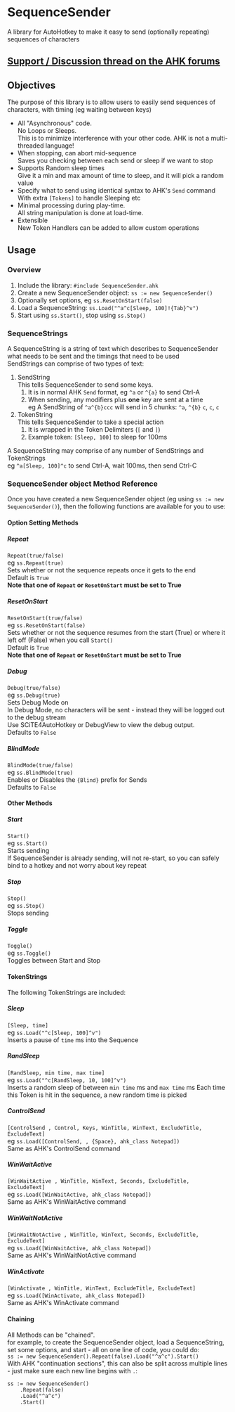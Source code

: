 # SequenceSender
A library for AutoHotkey to make it easy to send (optionally repeating) sequences of characters  

## [Support / Discussion thread on the AHK forums](https://www.autohotkey.com/boards/viewtopic.php?f=6&t=64124)

## Objectives
The purpose of this library is to allow users to easily send sequences of characters, with timing (eg waiting between keys)  
* All "Asynchronous" code.  
No Loops or Sleeps.  
This is to minimize interference with your other code. AHK is not a multi-threaded language!    
* When stopping, can abort mid-sequence  
Saves you checking between each send or sleep if we want to stop  
* Supports Random sleep times  
Give it a min and max amount of time to sleep, and it will pick a random value  
* Specify what to send using identical syntax to AHK's `Send` command  
With extra `[Tokens]` to handle Sleeping etc  
* Minimal processing during play-time.  
All string manipulation is done at load-time.  
* Extensible  
New Token Handlers can be added to allow custom operations

## Usage
### Overview
1. Include the library: `#include SequenceSender.ahk`  
1. Create a new SequenceSender object: `ss := new SequenceSender()`  
1. Optionally set options, eg `ss.ResetOnStart(false)`
1. Load a SequenceString: `ss.Load("^a^c[Sleep, 100]!{Tab}^v")`  
1. Start using `ss.Start()`, stop using `ss.Stop()`  

### SequenceStrings
A SequenceString is a string of text which describes to SequenceSender what needs to be sent and the timings that need to be used  
SendStrings can comprise of two types of text:  
1. SendString  
This tells SequenceSender to send some keys.  
    1. It is in normal AHK `Send` format, eg `^a` or `^{a}` to send Ctrl-A  
    1. When sending, any modifiers plus **one** key are sent at a time  
      eg A SendString of `^a^{b}ccc` will send in 5 chunks: `^a`, `^{b}` `c`, `c`, `c`
1. TokenString  
This tells SequenceSender to take a special action
    1. It is wrapped in the Token Delimiters (`[` and `]`)  
    1. Example token: `[Sleep, 100]` to sleep for 100ms  

A SequenceString may comprise of any number of SendStrings and TokenStrings  
eg `^a[Sleep, 100]^c` to send Ctrl-A, wait 100ms, then send Ctrl-C  

### SequenceSender object Method Reference
Once you have created a new SequenceSender object (eg using `ss := new SequenceSender()`), then the following functions are available for you to use:  

#### Option Setting Methods  
##### Repeat
`Repeat(true/false)`  
eg `ss.Repeat(true)`  
Sets whether or not the sequence repeats once it gets to the end  
Default is `True`  
**Note that one of `Repeat` or `ResetOnStart` must be set to True**  

##### ResetOnStart
`ResetOnStart(true/false)`  
eg `ss.ResetOnStart(false)`  
Sets whether or not the sequence resumes from the start (True) or where it left off (False) when you call `Start()`  
Default is `True`  
**Note that one of `Repeat` or `ResetOnStart` must be set to True**  

##### Debug
`Debug(true/false)`  
eg `ss.Debug(true)`  
Sets Debug Mode on  
In Debug Mode, no characters will be sent - instead they will be logged out to the debug stream  
Use SCiTE4AutoHotkey or DebugView to view the debug output.  
Defaults to `False`  

##### BlindMode
`BlindMode(true/false)`  
eg `ss.BlindMode(true)`  
Enables or Disables the `{Blind}` prefix for Sends  
Defaults to `False`  

#### Other Methods  
##### Start
`Start()`  
eg `ss.Start()`  
Starts sending  
If SequenceSender is already sending, will not re-start, so you can safely bind to a hotkey and not worry about key repeat

##### Stop
`Stop()`  
eg `ss.Stop()`  
Stops sending  

##### Toggle
`Toggle()`  
eg `ss.Toggle()`  
Toggles between Start and Stop  

#### TokenStrings
The following TokenStrings are included:
##### Sleep
`[Sleep, time]`  
eg `ss.Load("^c[Sleep, 100]^v")`  
Inserts a pause of `time` ms into the Sequence

##### RandSleep
`[RandSleep, min time, max time]`  
eg `ss.Load("^c[RandSleep, 10, 100]^v")`  
Inserts a random sleep of between `min time` ms and `max time` ms
Each time this Token is hit in the sequence, a new random time is picked

##### ControlSend
`[ControlSend , Control, Keys, WinTitle, WinText, ExcludeTitle, ExcludeText]`  
eg `ss.Load([ControlSend, , {Space}, ahk_class Notepad])`  
Same as AHK's ControlSend command  

##### WinWaitActive
`[WinWaitActive , WinTitle, WinText, Seconds, ExcludeTitle, ExcludeText]`  
eg `ss.Load([WinWaitActive, ahk_class Notepad])`  
Same as AHK's WinWaitActive command  

##### WinWaitNotActive
`[WinWaitNotActive , WinTitle, WinText, Seconds, ExcludeTitle, ExcludeText]`  
eg `ss.Load([WinWaitActive, ahk_class Notepad])`  
Same as AHK's WinWaitNotActive command  

##### WinActivate
`[WinActivate , WinTitle, WinText, ExcludeTitle, ExcludeText]`  
eg `ss.Load([WinActivate, ahk_class Notepad])`  
Same as AHK's WinActivate command  

#### Chaining  
All Methods can be "chained".  
for example, to create the SequenceSender object, load a SequenceString, set some options, and start - all on one line of code, you could do:  
`ss := new SequenceSender().Repeat(false).Load("^a^c").Start()`  
With AHK "continuation sections", this can also be split across multiple lines - just make sure each new line begins with `.`:  
```
ss := new SequenceSender()
    .Repeat(false)
    .Load("^a^c")
    .Start()
```
